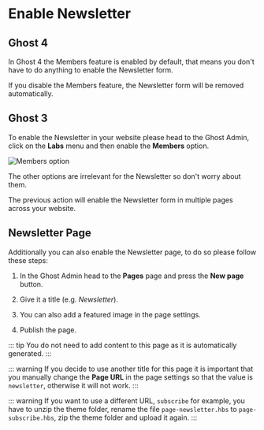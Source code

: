 # Enable Newsletter

## Ghost 4

In Ghost 4 the Members feature is enabled by default, that means you don't have to do anything to enable the Newsletter form.

If you disable the Members feature, the Newsletter form will be removed automatically.

## Ghost 3

To enable the Newsletter in your website please head to the Ghost Admin, click on the **Labs** menu and then enable the **Members** option.

![Members option](https://res.cloudinary.com/edev/image/upload/v1606856650/firma/CleanShot_2020-12-01_at_22.03.18_2x.png)

The other options are irrelevant for the Newsletter so don't worry about them.

The previous action will enable the Newsletter form in multiple pages across your website.

## Newsletter Page

Additionally you can also enable the Newsletter page, to do so please follow these steps:

1. In the Ghost Admin head to the **Pages** page and press the **New page** button.

2. Give it a title (e.g. _Newsletter_).

3. You can also add a featured image in the page settings.

3. Publish the page.

::: tip
You do not need to add content to this page as it is automatically generated.
:::

::: warning
If you decide to use another title for this page it is important that you manually change the **Page URL** in the page settings so that the value is `newsletter`, otherwise it will not work.
:::

::: warning
If you want to use a different URL, `subscribe` for example, you have to unzip the theme folder, rename the file `page-newsletter.hbs` to `page-subscribe.hbs`, zip the theme folder and upload it again.
:::
